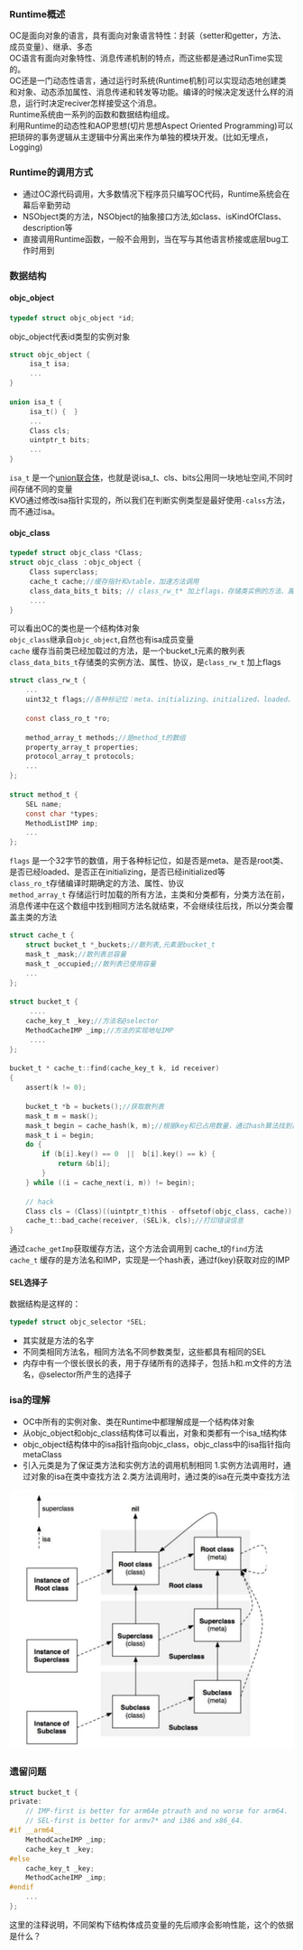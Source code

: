 ### Runtime概述
OC是面向对象的语言，具有面向对象语言特性：封装（setter和getter，方法、成员变量）、继承、多态<br/>
OC语言有面向对象特性、消息传递机制的特点，而这些都是通过RunTime实现的。<br/>
OC还是一门动态性语言，通过运行时系统(Runtime机制)可以实现动态地创建类和对象、动态添加属性、消息传递和转发等功能。编译的时候决定发送什么样的消息，运行时决定reciver怎样接受这个消息。<br/>
Runtime系统由一系列的函数和数据结构组成。<br/>
利用Runtime的动态性和AOP思想(切片思想Aspect Oriented Programming)可以把琐碎的事务逻辑从主逻辑中分离出来作为单独的模块开发。(比如无埋点，Logging)

### Runtime的调用方式
* 通过OC源代码调用，大多数情况下程序员只编写OC代码，Runtime系统会在幕后辛勤劳动
* NSObject类的方法，NSObject的抽象接口方法,如class、isKindOfClass、description等
* 直接调用Runtime函数，一般不会用到，当在写与其他语言桥接或底层bug工作时用到

### 数据结构
#### objc_object
```objectivec
typedef struct objc_object *id;
```
objc_object代表id类型的实例对象

```objectivec
struct objc_object {
     isa_t isa;
     ...
}

union isa_t {
     isa_t() {  }
     ...
     Class cls;
     uintptr_t bits;
     ...
}
```
`isa_t` 是一个[union联合体](https://blog.csdn.net/engerled/article/details/6205584)，也就是说isa_t、cls、bits公用同一块地址空间,不同时间存储不同的变量<br/>
KVO通过修改isa指针实现的，所以我们在判断实例类型是最好使用`-calss`方法，而不通过isa。

#### objc_class
```objectivec
typedef struct objc_class *Class;
struct objc_class ：objc_object {
     Class superclass;
     cache_t cache;//缓存指针和vtable，加速方法调用
     class_data_bits_t bits; // class_rw_t* 加上flags，存储类实例的方法、属性、协议
     ....
}
```
可以看出OC的类也是一个结构体对象<br/>
`objc_class`继承自`objc_object`,自然也有isa成员变量<br/>
`cache` 缓存当前类已经加载过的方法，是一个bucket_t元素的散列表<br/>
`class_data_bits_t`存储类的实例方法、属性、协议，是`class_rw_t` 加上flags

```objectivec
struct class_rw_t {
    ...
    uint32_t flags;//各种标记位：meta、initializing、initialized、loaded、root等的标记位

    const class_ro_t *ro;

    method_array_t methods;//是method_t的数组
    property_array_t properties;
    protocol_array_t protocols;
    ...
};

struct method_t {
    SEL name;
    const char *types;
    MethodListIMP imp;
    ...
};
```
`flags` 是一个32字节的数值，用于各种标记位，如是否是meta、是否是root类、是否已经loaded、是否正在initializing，是否已经initialized等<br/>
`class_ro_t`存储编译时期确定的方法、属性、协议<br/>
`method_array_t` 存储运行时加载的所有方法，主类和分类都有，分类方法在前，消息传递中在这个数组中找到相同方法名就结束，不会继续往后找，所以分类会覆盖主类的方法<br/>

```objectivec
struct cache_t {
    struct bucket_t *_buckets;//散列表,元素是bucket_t
    mask_t _mask;//散列表总容量
    mask_t _occupied;//散列表已使用容量
    ...
};

struct bucket_t {
     ....
    cache_key_t _key;//方法名@selector
    MethodCacheIMP _imp;//方法的实现地址IMP
     ....
};

bucket_t * cache_t::find(cache_key_t k, id receiver)
{
    assert(k != 0);

    bucket_t *b = buckets();//获取散列表
    mask_t m = mask();
    mask_t begin = cache_hash(k, m);//根据key和已占用数量，通过hash算法找到目标值的下标
    mask_t i = begin;
    do {
        if (b[i].key() == 0  ||  b[i].key() == k) {
            return &b[i];
        }
    } while ((i = cache_next(i, m)) != begin);

    // hack
    Class cls = (Class)((uintptr_t)this - offsetof(objc_class, cache));
    cache_t::bad_cache(receiver, (SEL)k, cls);//打印错误信息
}

```
通过`cache_getImp`获取缓存方法，这个方法会调用到 cache_t的`find`方法<br/>
`cache_t` 缓存的是方法名和IMP，实现是一个hash表，通过f(key)获取对应的IMP

#### SEL选择子
数据结构是这样的：
```objectivec
typedef struct objc_selector *SEL;
```
* 其实就是方法的名字
* 不同类相同方法名，相同方法名不同参数类型，这些都具有相同的SEL
* 内存中有一个很长很长的表，用于存储所有的选择子，包括.h和.m文件的方法名，@selector所产生的选择子

### isa的理解
* OC中所有的实例对象、类在Runtime中都理解成是一个结构体对象
* 从objc_object和objc_class结构体可以看出，对象和类都有一个isa_t结构体
* objc_object结构体中的isa指针指向objc_class，objc_class中的isa指针指向metaClass
* 引入元类是为了保证类方法和实例方法的调用机制相同
     1.实例方法调用时，通过对象的isa在类中查找方法
     2.类方法调用时，通过类的isa在元类中查找方法

![instance-calss-meta](image/instance-class-metaClass.png)

### 遗留问题
```objectivec
struct bucket_t {
private:
    // IMP-first is better for arm64e ptrauth and no worse for arm64.
    // SEL-first is better for armv7* and i386 and x86_64.
#if __arm64__
    MethodCacheIMP _imp;
    cache_key_t _key;
#else
    cache_key_t _key;
    MethodCacheIMP _imp;
#endif
    ...
};
```
这里的注释说明，不同架构下结构体成员变量的先后顺序会影响性能，这个的依据是什么？



